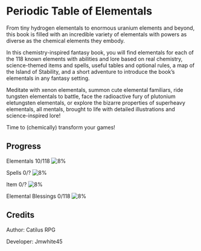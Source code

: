 # Periodic Table of Elementals
From tiny hydrogen elementals to enormous uranium elements and beyond, this book is filled with an incredible variety of elementals with powers as diverse as the chemical elements they embody.
 
In this chemistry-inspired fantasy book, you will find elementals for each of the 118 known elements with abilities and lore based on real chemistry, science-themed items and spells, useful tables and optional rules, a map of the Island of Stability, and a short adventure to introduce the book’s elementals in any fantasy setting.

Meditate with xenon elementals, summon cute elemental familiars, ride tungsten elementals to battle, face the radioactive fury of plutonium eletungsten elementals, or explore the bizarre properties of superheavy elementals, all mentals, brought to life with detailed illustrations and science-inspired lore!

Time to (chemically) transform your games!

## Progress
Elementals 10/118 ![8%](https://progress-bar.xyz/8)

Spells 0/? ![8%](https://progress-bar.xyz/0)

Item 0/? ![8%](https://progress-bar.xyz/0)

Elemental Blessings 0/118 ![8%](https://progress-bar.xyz/0)



## Credits
Author: Catilus RPG

Developer: Jmwhite45
